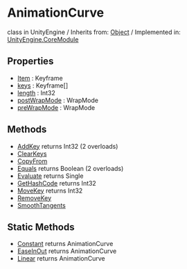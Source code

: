 # AnimationCurve
class in UnityEngine
 / Inherits from: <a href="https://docs.unity3d.com/6000.0/Documentation/ScriptReference/Object.html" target="_blank">Object</a> / Implemented in: <a href="https://docs.unity3d.com/6000.0/Documentation/ScriptReference/UnityEngine.CoreModule.html" target="_blank">UnityEngine.CoreModule</a>
## Properties
- <a href="https://docs.unity3d.com/6000.0/Documentation/ScriptReference/AnimationCurve-Item.html" target="_blank">Item</a> : Keyframe
- <a href="https://docs.unity3d.com/6000.0/Documentation/ScriptReference/AnimationCurve-keys.html" target="_blank">keys</a> : Keyframe[]
- <a href="https://docs.unity3d.com/6000.0/Documentation/ScriptReference/AnimationCurve-length.html" target="_blank">length</a> : Int32
- <a href="https://docs.unity3d.com/6000.0/Documentation/ScriptReference/AnimationCurve-postWrapMode.html" target="_blank">postWrapMode</a> : WrapMode
- <a href="https://docs.unity3d.com/6000.0/Documentation/ScriptReference/AnimationCurve-preWrapMode.html" target="_blank">preWrapMode</a> : WrapMode
## Methods
- <a href="https://docs.unity3d.com/6000.0/Documentation/ScriptReference/AnimationCurve.AddKey.html" target="_blank">AddKey</a> returns Int32 (2 overloads)
- <a href="https://docs.unity3d.com/6000.0/Documentation/ScriptReference/AnimationCurve.ClearKeys.html" target="_blank">ClearKeys</a>
- <a href="https://docs.unity3d.com/6000.0/Documentation/ScriptReference/AnimationCurve.CopyFrom.html" target="_blank">CopyFrom</a>
- <a href="https://docs.unity3d.com/6000.0/Documentation/ScriptReference/AnimationCurve.Equals.html" target="_blank">Equals</a> returns Boolean (2 overloads)
- <a href="https://docs.unity3d.com/6000.0/Documentation/ScriptReference/AnimationCurve.Evaluate.html" target="_blank">Evaluate</a> returns Single
- <a href="https://docs.unity3d.com/6000.0/Documentation/ScriptReference/AnimationCurve.GetHashCode.html" target="_blank">GetHashCode</a> returns Int32
- <a href="https://docs.unity3d.com/6000.0/Documentation/ScriptReference/AnimationCurve.MoveKey.html" target="_blank">MoveKey</a> returns Int32
- <a href="https://docs.unity3d.com/6000.0/Documentation/ScriptReference/AnimationCurve.RemoveKey.html" target="_blank">RemoveKey</a>
- <a href="https://docs.unity3d.com/6000.0/Documentation/ScriptReference/AnimationCurve.SmoothTangents.html" target="_blank">SmoothTangents</a>
## Static Methods
- <a href="https://docs.unity3d.com/6000.0/Documentation/ScriptReference/AnimationCurve.Constant.html" target="_blank">Constant</a> returns AnimationCurve
- <a href="https://docs.unity3d.com/6000.0/Documentation/ScriptReference/AnimationCurve.EaseInOut.html" target="_blank">EaseInOut</a> returns AnimationCurve
- <a href="https://docs.unity3d.com/6000.0/Documentation/ScriptReference/AnimationCurve.Linear.html" target="_blank">Linear</a> returns AnimationCurve
